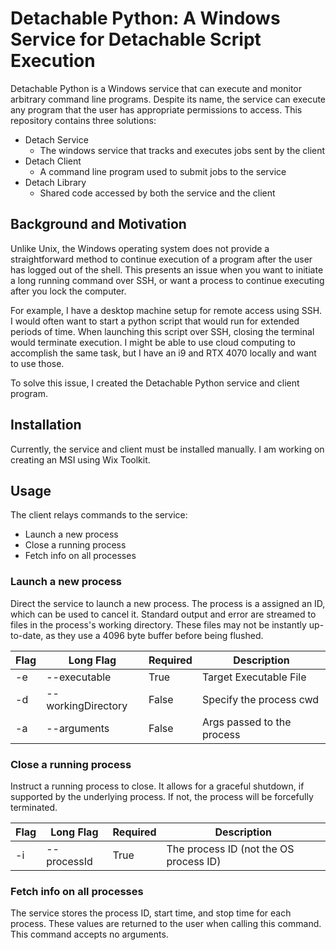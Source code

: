 ﻿# Detachable Python: A Windows Service for Detachable Script Execution
Detachable Python is a Windows service that can execute and monitor arbitrary command line programs.
Despite its name, the service can execute any program that the user has appropriate permissions to access.
This repository contains three solutions:
* Detach Service
  * The windows service that tracks and executes jobs sent by the client
* Detach Client
  * A command line program used to submit jobs to the service
* Detach Library
  * Shared code accessed by both the service and the client

## Background and Motivation
Unlike Unix, the Windows operating system does not provide a
straightforward method to continue execution of a program after
the user has logged out of the shell.
This presents an issue when you want to initiate a long running
command over SSH, or want a process to continue executing after
you lock the computer.

For example, I have a desktop machine setup for remote access
using SSH. I would often want to start a python script that
would run for extended periods of time. When launching this
script over SSH, closing the terminal would terminate execution.
I might be able to use cloud computing to accomplish the
same task, but I have an i9 and RTX 4070 locally and want to
use those.

To solve this issue, I created the Detachable Python service
and client program.

## Installation
Currently, the service and client must be installed manually.
I am working on creating an MSI using Wix Toolkit.

## Usage
The client relays commands to the service:
* Launch a new process
* Close a running process
* Fetch info on all processes

### Launch a new process
Direct the service to launch a new process. The process is a assigned
an ID, which can be used to cancel it. Standard output and error are streamed
to files in the process's working directory. These files may not be instantly
up-to-date, as they use a 4096 byte buffer before being flushed.

| Flag | Long Flag          | Required | Description                |
|------|--------------------|----------|----------------------------|
| -e   | --executable       | True     | Target Executable File     |
| -d   | --workingDirectory | False    | Specify the process cwd    |
| -a   | --arguments        | False    | Args passed to the process |

### Close a running process
Instruct a running process to close. It allows for a graceful shutdown,
if supported by the underlying process. If not, the process will be
forcefully terminated.

| Flag | Long Flag   | Required | Description                            |
|------|-------------|----------|----------------------------------------|
| -i   | --processId | True     | The process ID (not the OS process ID) |

### Fetch info on all processes
The service stores the process ID, start time, and stop time for each process.
These values are returned to the user when calling this command. This command
accepts no arguments.
